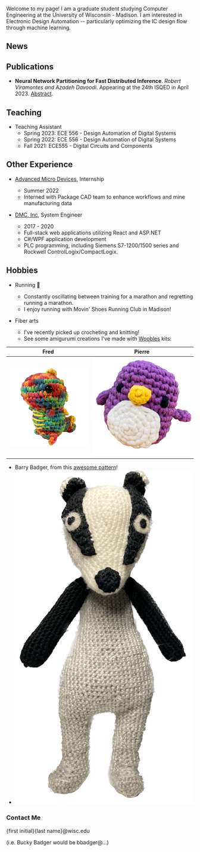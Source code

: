 Welcome to my page! I am a graduate student studying Computer Engineering at the University of Wisconsin - Madison. I am interested in Electronic Design Automation -- particularly optimizing the IC design flow through machine learning.

## News

## Publications
- **Neural Network Partitioning for Fast Distributed Inference**. *Robert Viramontes and Azadeh Davoodi*. Appearing at the 24th ISQED in April 2023. [Abstract](https://www.isqed.org/English/Archives/2023/Technical_Sessions/149.html).

## Teaching
- Teaching Assistant
  - Spring 2023: ECE 556 -  Design Automation of Digital Systems
  - Spring 2022: ECE 556 -  Design Automation of Digital Systems
  - Fall 2021: ECE555 - Digital Circuits and Components

## Other Experience
- [Advanced Micro Devices](https://www.amd.com/), Internship
  - Summer 2022
  - Interned with Package CAD team to enhance workflows and mine manufacturing data

- [DMC, Inc](https://www.dmcinfo.com/), System Engineer
  - 2017 - 2020
  - Full-stack web applications utilizing React and ASP.NET
  - C#/WPF application development
  - PLC programming, including Siemens S7-1200/1500 series and Rockwell ControlLogix/CompactLogix.

## Hobbies
- Running 👟
  - Constantly oscillating between training for a marathon and regretting running a marathon.
  - I enjoy running with Movin' Shoes Running Club in Madison!

- Fiber arts
  - I've recently picked up crocheting and knitting!
  - See some amigurumi creations I've made with [Woobles](thewoobles.com) kits:

| Fred  | Pierre |
| ------------- | ------------- |
| ![Fred Amigurumi Dinosaur](/assets/fred.png)  | ![Pierre Amigurumi Penguin](/assets/pierre.png)  |
  - Barry Badger, from this [awesome pattern](https://www.etsy.com/listing/1095055834/pdf-badger-crochet-pattern-cute-badger)!
  - ![Barry Badger Crochet](/assets/barry.png)


### Contact Me
{first initial}{last name}@wisc.edu

(i.e. Bucky Badger would be bbadger@...)
